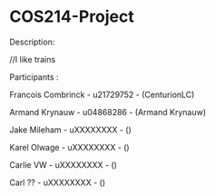 # COS214-Project


Description:

//I like trains

Participants :

Francois Combrinck - u21729752 - (CenturionLC)

Armand Krynauw - u04868286 - (Armand Krynauw)

Jake Mileham - uXXXXXXXX - ()

Karel Olwage - uXXXXXXXX - ()

Carlie VW - uXXXXXXXX - ()

Carl ?? - uXXXXXXXX - ()
